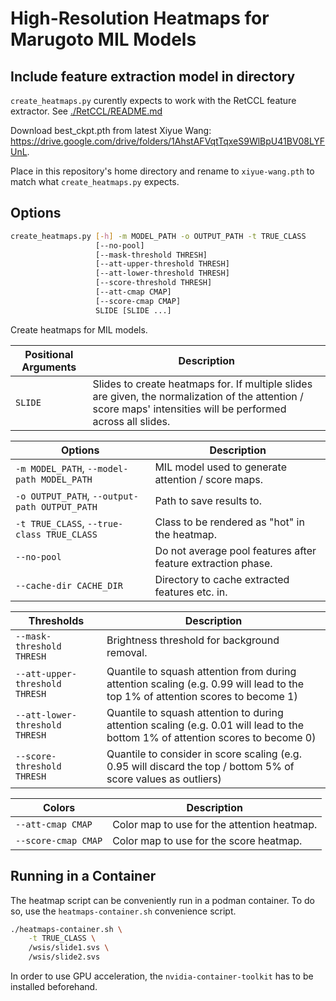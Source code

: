 # High-Resolution Heatmaps for Marugoto MIL Models

## Include feature extraction model in directory

`create_heatmaps.py` curently expects to work with the RetCCL feature extractor. See [./RetCCL/README.md](https://github.com/AlistairCurd/smlm-attention-maps/tree/main/RetCCL) 

Download best_ckpt.pth from latest Xiyue Wang: https://drive.google.com/drive/folders/1AhstAFVqtTqxeS9WlBpU41BV08LYFUnL.

Place in this repository's home directory and rename to `xiyue-wang.pth` to match what `create_heatmaps.py` expects.

## Options

```sh
create_heatmaps.py [-h] -m MODEL_PATH -o OUTPUT_PATH -t TRUE_CLASS
                   [--no-pool]
                   [--mask-threshold THRESH]
                   [--att-upper-threshold THRESH]
                   [--att-lower-threshold THRESH]
                   [--score-threshold THRESH]
                   [--att-cmap CMAP]
                   [--score-cmap CMAP]
                   SLIDE [SLIDE ...]
```

Create heatmaps for MIL models.

| Positional Arguments | Description |
|----------------------|-------------|
| `SLIDE` | Slides to create heatmaps for.  If multiple slides are given, the normalization of the attention / score maps' intensities will be performed across all slides. |

| Options | Description |
|---------|-------------|
| `-m MODEL_PATH`, `--model-path MODEL_PATH` | MIL model used to generate attention / score maps. |
| `-o OUTPUT_PATH`, `--output-path OUTPUT_PATH` | Path to save results to. |
| `-t TRUE_CLASS`, `--true-class TRUE_CLASS` | Class to be rendered as "hot" in the heatmap. |
| `--no-pool` | Do not average pool features after feature extraction phase. |
| `--cache-dir CACHE_DIR` | Directory to cache extracted features etc. in. |

| Thresholds | Description |
|------------|-------------|
| `--mask-threshold THRESH` | Brightness threshold for background removal. |
| `--att-upper-threshold THRESH` | Quantile to squash attention from during attention scaling (e.g. 0.99 will lead to the top 1% of attention scores to become 1) |
| `--att-lower-threshold THRESH` | Quantile to squash attention to during attention scaling (e.g. 0.01 will lead to the bottom 1% of attention scores to become 0) |
| `--score-threshold THRESH` | Quantile to consider in score scaling (e.g. 0.95 will discard the top / bottom 5% of score values as outliers) |

| Colors | Description |
|--------|-------------|
| `--att-cmap CMAP` | Color map to use for the attention heatmap. |
| `--score-cmap CMAP` | Color map to use for the score heatmap. |

## Running in a Container

The heatmap script can be conveniently run in a podman container.  To do so, use
the `heatmaps-container.sh` convenience script.

```sh
./heatmaps-container.sh \
    -t TRUE_CLASS \
    /wsis/slide1.svs \
    /wsis/slide2.svs
```

In order to use GPU acceleration, the `nvidia-container-toolkit` has to be
installed beforehand.

